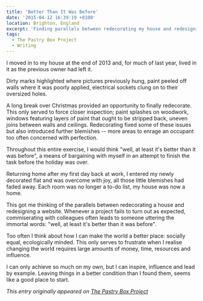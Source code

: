 ```yaml
---
title: 'Better Than It Was Before'
date: '2015-04-12 16:39:19 +0100'
location: Brighton, England
excerpt: 'Finding parallels between redecorating my house and redesigning a website.'
tags:
  - The Pastry Box Project
  - Writing
---
```

I moved in to my house at the end of 2013 and, for much of last year, lived in it as the previous owner had left it.

Dirty marks highlighted where pictures previously hung, paint peeled off walls where it was poorly applied, electrical sockets clung on to their oversized holes.

A long break over Christmas provided an opportunity to finally redecorate. This only served to force closer inspection; paint splashes on woodwork, windows featuring layers of paint that ought to be stripped back, uneven joins between walls and ceilings. Redecorating fixed some of these issues but also introduced further blemishes -- more areas to enrage an occupant too often concerned with perfection.

Throughout this entire exercise, I would think "well, at least it's better than it was before", a means of bargaining with myself in an attempt to finish the task before the holiday was over.

Returning home after my first day back at work, I entered my newly decorated flat and was overcome with joy, all those little blemishes had faded away. Each room was no longer a to-do list, my house was now a home.

This got me thinking of the parallels between redecorating a house and redesigning a website. Whenever a project fails to turn out as expected, commiserating with colleagues often leads to someone uttering the immortal words: "well, at least it's better than it was before".

Too often I think about how I can make the world a better place: socially equal, ecologically minded. This only serves to frustrate when I realise changing the world requires large amounts of money, time, resources and influence.

I can only achieve so much on my own, but I can inspire, influence and lead by example. Leaving things in a better condition than I found them, seems like a good place to start.

_This entry originally appeared on [The Pastry Box Project][1]_

[1]: https://the-pastry-box-project.net/paul-lloyd/2015-march-12
